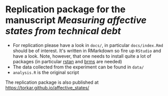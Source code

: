 # Replication package for the manuscript *Measuring affective states from technical debt*

* For replication please have a look in `docs/`, in particular `docs/index.Rmd` should be of interest. It's written in RMarkdown so fire up `RStudio` and have a look. Note, however, that one needs to install quite a lot of packages (in particular [rstan](https://mc-stan.org/users/interfaces/rstan) and [brms](https://github.com/paul-buerkner/brms) are needed)
* The data collected from the experiment can be found in `data/`
* `analysis.R` is the original script

The replication package is also published at https://torkar.github.io/affective_states/
